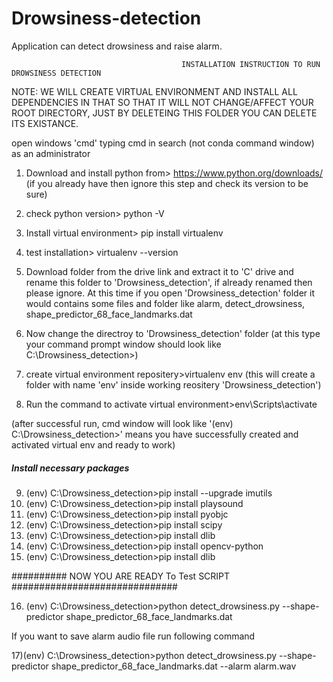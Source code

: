 # Drowsiness-detection
Application can detect drowsiness and raise alarm.

                                          INSTALLATION INSTRUCTION TO RUN DROWSINESS DETECTION


NOTE: WE WILL CREATE VIRTUAL ENVIRONMENT AND INSTALL ALL DEPENDENCIES IN THAT SO THAT IT WILL NOT CHANGE/AFFECT YOUR ROOT DIRECTORY, JUST BY DELETEING THIS FOLDER YOU CAN DELETE ITS EXISTANCE.

open windows 'cmd' typing cmd in search (not conda command window) as an administrator



1) Download and install python from> https://www.python.org/downloads/    (if you already have then ignore this step and check its version to be sure)

2) check python version> python -V

3) Install virtual environment> pip install virtualenv

4) test installation> virtualenv --version

5) Download folder from the drive link and extract it to 'C' drive and rename this folder to 'Drowsiness_detection', if already renamed then please ignore.
At this time if you open 'Drowsiness_detection' folder it would contains some files and folder like alarm, detect_drowsiness, shape_predictor_68_face_landmarks.dat

6) Now change the directroy to 'Drowsiness_detection' folder
(at this type your command prompt window should look like C:\Drowsiness_detection>)

7) create virtual environment repositery>virtualenv env
(this will create a folder with name 'env' inside working reositery 'Drowsiness_detection')

8) Run the command to activate virtual environment>env\Scripts\activate

(after successful run, cmd window will look like '(env) C:\Drowsiness_detection>' means you have successfully created and activated virtual env and ready to work)




##### Install necessary packages ####################


9) (env) C:\Drowsiness_detection>pip install --upgrade imutils
10) (env) C:\Drowsiness_detection>pip install playsound
11) (env) C:\Drowsiness_detection>pip install pyobjc
12) (env) C:\Drowsiness_detection>pip install scipy
13) (env) C:\Drowsiness_detection>pip install dlib
14) (env) C:\Drowsiness_detection>pip install opencv-python
15) (env) C:\Drowsiness_detection>pip install dlib

##########  NOW YOU ARE READY To Test SCRIPT  ##############################




16) (env) C:\Drowsiness_detection>python detect_drowsiness.py --shape-predictor shape_predictor_68_face_landmarks.dat


If you want to save alarm audio file run following command

17)(env) C:\Drowsiness_detection>python detect_drowsiness.py --shape-predictor shape_predictor_68_face_landmarks.dat --alarm alarm.wav
